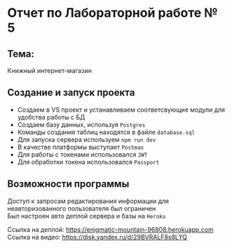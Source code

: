 # Отчет по Лабораторной работе № 5  

## Тема:  
Книжный интернет-магазин  

## Создание и запуск проекта  

- Создаем в VS проект и устанавливаем соответсвующие модули для удобства работы с БД  
- Создаем базу данных, используя `Postgres`
- Команды создания таблиц находятся в файле `database.sql`
- Для запуска сервера используем `npm run dev` 
- В качестве платформы выступает `Postman`
- Для работы с токенами использовался `JWT`
- Для обработки токена использовался `Passport`

## Возможности программы  

Доступ к запросам редактирования информации для неавторизованного пользователя был ограничен  
Был настроен авто деплой сервера и базы на `Heroku`  

Ссылка на деплой: https://enigmatic-mountain-96808.herokuapp.com 
Ссылка на видео: https://disk.yandex.ru/d/29BVRALF8s8LYQ

